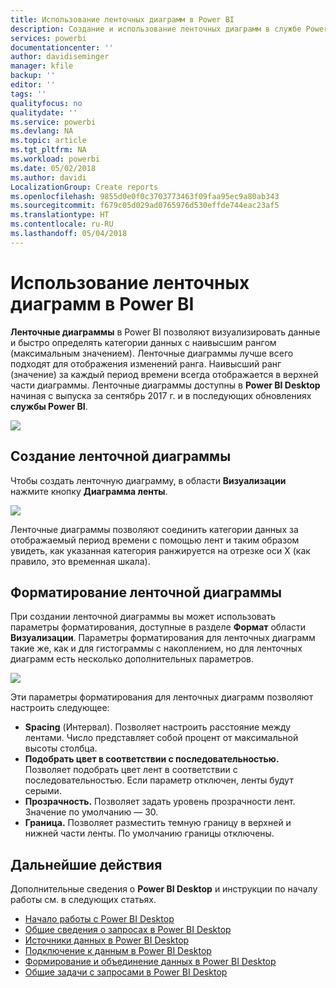 ```yaml
---
title: Использование ленточных диаграмм в Power BI
description: Создание и использование ленточных диаграмм в службе Power BI и Power BI Desktop
services: powerbi
documentationcenter: ''
author: davidiseminger
manager: kfile
backup: ''
editor: ''
tags: ''
qualityfocus: no
qualitydate: ''
ms.service: powerbi
ms.devlang: NA
ms.topic: article
ms.tgt_pltfrm: NA
ms.workload: powerbi
ms.date: 05/02/2018
ms.author: davidi
LocalizationGroup: Create reports
ms.openlocfilehash: 9855d0e0f0c3703773463f09faa95ec9a80ab343
ms.sourcegitcommit: f679c05d029ad0765976d530effde744eac23af5
ms.translationtype: HT
ms.contentlocale: ru-RU
ms.lasthandoff: 05/04/2018
---
```

# <a name="use-ribbon-charts-in-power-bi"></a>Использование ленточных диаграмм в Power BI
**Ленточные диаграммы** в Power BI позволяют визуализировать данные и быстро определять категории данных с наивысшим рангом (максимальным значением). Ленточные диаграммы лучше всего подходят для отображения изменений ранга. Наивысший ранг (значение) за каждый период времени всегда отображается в верхней части диаграммы. Ленточные диаграммы доступны в **Power BI Desktop** начиная с выпуска за сентябрь 2017 г. и в последующих обновлениях **службы Power BI**.

![](media/desktop-ribbon-charts/ribbon-charts_01.png)

## <a name="create-a-ribbon-chart"></a>Создание ленточной диаграммы
Чтобы создать ленточную диаграмму, в области **Визуализации** нажмите кнопку **Диаграмма ленты**.

![](media/desktop-ribbon-charts/ribbon-charts_02.png)

Ленточные диаграммы позволяют соединить категории данных за отображаемый период времени с помощью лент и таким образом увидеть, как указанная категория ранжируется на отрезке оси X (как правило, это временная шкала).

## <a name="format-a-ribbon-chart"></a>Форматирование ленточной диаграммы
При создании ленточной диаграммы вы может использовать параметры форматирования, доступные в разделе **Формат** области **Визуализации**. Параметры форматирования для ленточных диаграмм такие же, как и для гистограммы с накоплением, но для ленточных диаграмм есть несколько дополнительных параметров.

![](media/desktop-ribbon-charts/ribbon-charts_03.png)

Эти параметры форматирования для ленточных диаграмм позволяют настроить следующее:

* **Spacing** (Интервал). Позволяет настроить расстояние между лентами. Число представляет собой процент от максимальной высоты столбца.
* **Подобрать цвет в соответствии с последовательностью.** Позволяет подобрать цвет лент в соответствии с последовательностью. Если параметр отключен, ленты будут серыми.
* **Прозрачность.** Позволяет задать уровень прозрачности лент. Значение по умолчанию — 30.
* **Граница.** Позволяет разместить темную границу в верхней и нижней части ленты. По умолчанию границы отключены.

## <a name="next-steps"></a>Дальнейшие действия
Дополнительные сведения о **Power BI Desktop** и инструкции по началу работы см. в следующих статьях.

* [Начало работы с Power BI Desktop](desktop-getting-started.md)
* [Общие сведения о запросах в Power BI Desktop](desktop-query-overview.md)
* [Источники данных в Power BI Desktop](desktop-data-sources.md)
* [Подключение к данным в Power BI Desktop](desktop-connect-to-data.md)
* [Формирование и объединение данных в Power BI Desktop](desktop-shape-and-combine-data.md)
* [Общие задачи с запросами в Power BI Desktop](desktop-common-query-tasks.md)   

